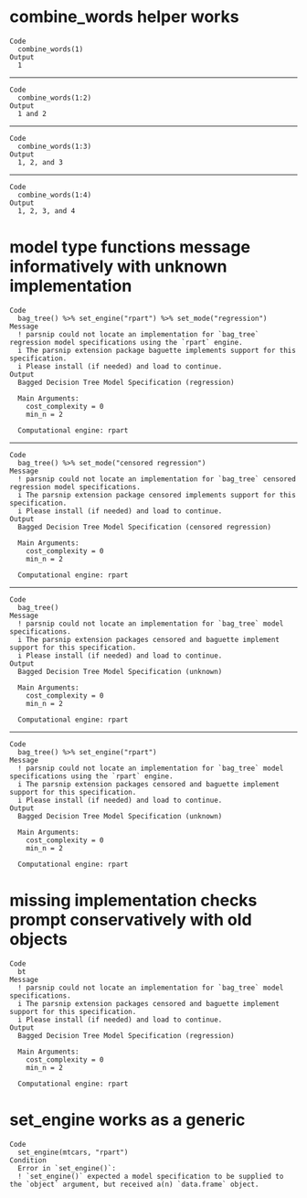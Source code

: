 # combine_words helper works

    Code
      combine_words(1)
    Output
      1

---

    Code
      combine_words(1:2)
    Output
      1 and 2

---

    Code
      combine_words(1:3)
    Output
      1, 2, and 3

---

    Code
      combine_words(1:4)
    Output
      1, 2, 3, and 4

# model type functions message informatively with unknown implementation

    Code
      bag_tree() %>% set_engine("rpart") %>% set_mode("regression")
    Message
      ! parsnip could not locate an implementation for `bag_tree` regression model specifications using the `rpart` engine.
      i The parsnip extension package baguette implements support for this specification.
      i Please install (if needed) and load to continue.
    Output
      Bagged Decision Tree Model Specification (regression)
      
      Main Arguments:
        cost_complexity = 0
        min_n = 2
      
      Computational engine: rpart 
      

---

    Code
      bag_tree() %>% set_mode("censored regression")
    Message
      ! parsnip could not locate an implementation for `bag_tree` censored regression model specifications.
      i The parsnip extension package censored implements support for this specification.
      i Please install (if needed) and load to continue.
    Output
      Bagged Decision Tree Model Specification (censored regression)
      
      Main Arguments:
        cost_complexity = 0
        min_n = 2
      
      Computational engine: rpart 
      

---

    Code
      bag_tree()
    Message
      ! parsnip could not locate an implementation for `bag_tree` model specifications.
      i The parsnip extension packages censored and baguette implement support for this specification.
      i Please install (if needed) and load to continue.
    Output
      Bagged Decision Tree Model Specification (unknown)
      
      Main Arguments:
        cost_complexity = 0
        min_n = 2
      
      Computational engine: rpart 
      

---

    Code
      bag_tree() %>% set_engine("rpart")
    Message
      ! parsnip could not locate an implementation for `bag_tree` model specifications using the `rpart` engine.
      i The parsnip extension packages censored and baguette implement support for this specification.
      i Please install (if needed) and load to continue.
    Output
      Bagged Decision Tree Model Specification (unknown)
      
      Main Arguments:
        cost_complexity = 0
        min_n = 2
      
      Computational engine: rpart 
      

# missing implementation checks prompt conservatively with old objects

    Code
      bt
    Message
      ! parsnip could not locate an implementation for `bag_tree` model specifications.
      i The parsnip extension packages censored and baguette implement support for this specification.
      i Please install (if needed) and load to continue.
    Output
      Bagged Decision Tree Model Specification (regression)
      
      Main Arguments:
        cost_complexity = 0
        min_n = 2
      
      Computational engine: rpart 
      

# set_engine works as a generic

    Code
      set_engine(mtcars, "rpart")
    Condition
      Error in `set_engine()`:
      ! `set_engine()` expected a model specification to be supplied to the `object` argument, but received a(n) `data.frame` object.

